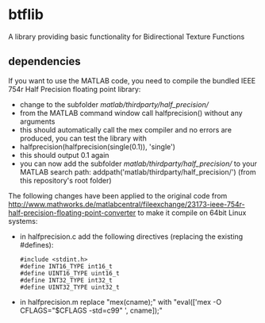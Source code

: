 btflib
======

A library providing basic functionality for Bidirectional Texture Functions


dependencies
------------

If you want to use the MATLAB code, you need to compile the bundled IEEE 754r Half Precision floating point library:

*   change to the subfolder *matlab/thirdparty/half_precision/*
*   from the MATLAB command window call halfprecision() without any arguments
*   this should automatically call the mex compiler and no errors are produced, you can test the library with
*   halfprecision(halfprecision(single(0.1)), 'single')
*   this should output 0.1 again
*   you can now add the subfolder *matlab/thirdparty/half_precision/* to your MATLAB search path: addpath('matlab/thirdparty/half_precision/') (from this repository's root folder)

The following changes have been applied to the original code from http://www.mathworks.de/matlabcentral/fileexchange/23173-ieee-754r-half-precision-floating-point-converter to make it compile on 64bit Linux systems:

*   in halfprecision.c add the following directives (replacing the existing #defines):

        #include <stdint.h>
        #define INT16_TYPE int16_t
        #define UINT16_TYPE uint16_t
        #define INT32_TYPE int32_t
        #define UINT32_TYPE uint32_t

*   in halfprecision.m replace "mex(cname);" with "eval(['mex -O CFLAGS="\$CFLAGS -std=c99" ', cname]);"
